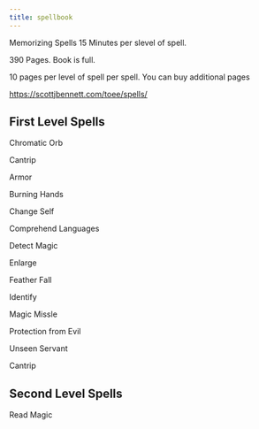 ```yaml
---
title: spellbook
---
```


Memorizing Spells 15 Minutes per slevel of spell.

390 Pages. Book is full. 

10 pages per level of spell per spell. You can buy additional pages 

https://scottjbennett.com/toee/spells/



## First Level Spells

Chromatic Orb

Cantrip

Armor

Burning Hands

Change Self

Comprehend Languages

Detect Magic

Enlarge

Feather Fall

Identify

Magic Missle

Protection from Evil

Unseen Servant

Cantrip

## Second Level Spells

Read Magic 